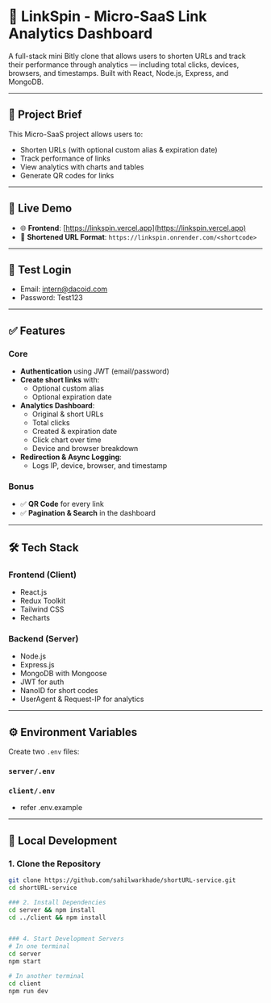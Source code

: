 # 🔗 LinkSpin - Micro-SaaS Link Analytics Dashboard

A full-stack mini Bitly clone that allows users to shorten URLs and track their performance through analytics — including total clicks, devices, browsers, and timestamps. Built with React, Node.js, Express, and MongoDB.

---

## 🧩 Project Brief

This Micro-SaaS project allows users to:
- Shorten URLs (with optional custom alias & expiration date)
- Track performance of links
- View analytics with charts and tables
- Generate QR codes for links

---

## 🚀 Live Demo

- 🌐 **Frontend**: [https://linkspin.vercel.app](https://linkspin.vercel.app)  
- 🔗 **Shortened URL Format**: `https://linkspin.onrender.com/<shortcode>`

---

## 🔐 Test Login

- Email: intern@dacoid.com
- Password: Test123


---

## ✅ Features

### Core

- **Authentication** using JWT (email/password)
- **Create short links** with:
  - Optional custom alias
  - Optional expiration date
- **Analytics Dashboard**:
  - Original & short URLs
  - Total clicks
  - Created & expiration date
  - Click chart over time
  - Device and browser breakdown
- **Redirection & Async Logging**:
  - Logs IP, device, browser, and timestamp

### Bonus

- ✅ **QR Code** for every link  
- ✅ **Pagination & Search** in the dashboard

---

## 🛠️ Tech Stack

### Frontend (Client)
- React.js
- Redux Toolkit
- Tailwind CSS
- Recharts

### Backend (Server)
- Node.js
- Express.js
- MongoDB with Mongoose
- JWT for auth
- NanoID for short codes
- UserAgent & Request-IP for analytics


---

## ⚙️ Environment Variables

Create two `.env` files:

### `server/.env`

### `client/.env`

- refer .env.example

---

## 🧪 Local Development

### 1. Clone the Repository

```bash
git clone https://github.com/sahilwarkhade/shortURL-service.git
cd shortURL-service

### 2. Install Dependencies
cd server && npm install
cd ../client && npm install


### 4. Start Development Servers
# In one terminal
cd server
npm start

# In another terminal
cd client
npm run dev





